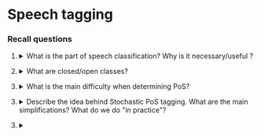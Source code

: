 # Speech tagging 

### Recall questions 

1. <details markdown=1><summary markdown="span"> What is the part of speech classification? Why is it necessary/useful ? </summary>
    
    \
   The goal of PoS (Part Of Speech) is ==classifying different words into classes==. This classification can help to ==understand context, to find mistakes= and so on.

</details>

2. <details markdown=1><summary markdown="span"> What are closed/open classes?  </summary>
    
    \
    Two main classes:
    - closed: ==new words for this class are unlikely to be coined==, e.g. prepositions;
    - open: ==new words for this class will likely be coined==, e.g. nouns or verbs.
   

</details>

3. <details markdown=1><summary markdown="span"> What is the main difficulty when determining PoS? </summary>
    
    \
   The main difficulty of tagging words is ==ambiguity==. The word "will"
   is a good example: it could be a name, a noun or even a verb depending on position and how is written.

</details>

3. <details markdown=1><summary markdown="span">  Describe the idea behind Stochastic PoS tagging. What are the main simplifications?  What do we do "in practice"? </summary>
    
    \
    The idea behind PoS stochastic tagging is to predict tag ==performing a MLE==: ![](../../../static/NLP/pos1.png)

	Using ==Bayes theorem and removing the denominator==, we can rewrite this as: ![](../../../static/NLP/pos2.png)

	To simplify things, we first assume ==probabilities to be independent (Naive Bayes)== and that ==the probability of each word only depends from its tag==: ![](../../../static/NLP/pos3.png)

	Then, we also assume that ==the prior of each tag only depends from the previous tag in the sequence== (and not the entire sequence of tags): ![](../../../static/NLP/pos4.png)

	The final formula to optimise is: ![](../../../static/NLP/pos5.png)

	If we have a ==tagged corpus==, we can now estimate probabilities using the relative frequency: ![](../../../static/NLP/pos6.png)

</details>

3. <details markdown=1><summary markdown="span">  </summary>
    
    \
   

</details>